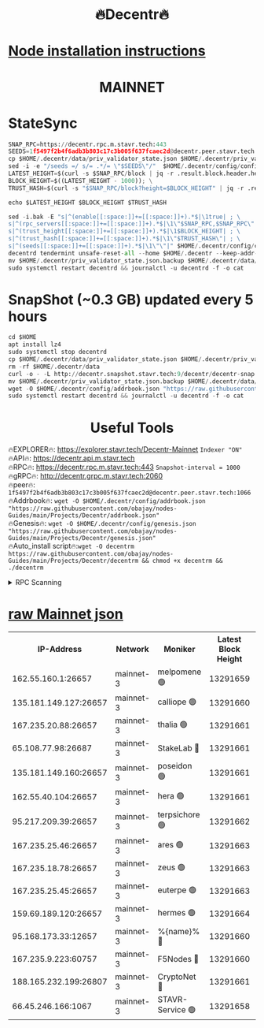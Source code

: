 <h1 align="center"> 🔥Decentr🔥</h1>

[Node installation instructions](https://github.com/obajay/nodes-Guides/tree/main/Projects/Decentr)
=
<h1 align="center"> MAINNET</h1>

# StateSync
```python
SNAP_RPC=https://decentr.rpc.m.stavr.tech:443
SEEDS=1f5497f2b4f6adb3b803c17c3b005f637fcaec2d@decentr.peer.stavr.tech:1066
cp $HOME/.decentr/data/priv_validator_state.json $HOME/.decentr/priv_validator_state.json.backup
sed -i -e "/seeds =/ s/= .*/= \"$SEEDS\"/"  $HOME/.decentr/config/config.toml
LATEST_HEIGHT=$(curl -s $SNAP_RPC/block | jq -r .result.block.header.height); \
BLOCK_HEIGHT=$((LATEST_HEIGHT - 1000)); \
TRUST_HASH=$(curl -s "$SNAP_RPC/block?height=$BLOCK_HEIGHT" | jq -r .result.block_id.hash)

echo $LATEST_HEIGHT $BLOCK_HEIGHT $TRUST_HASH

sed -i.bak -E "s|^(enable[[:space:]]+=[[:space:]]+).*$|\1true| ; \
s|^(rpc_servers[[:space:]]+=[[:space:]]+).*$|\1\"$SNAP_RPC,$SNAP_RPC\"| ; \
s|^(trust_height[[:space:]]+=[[:space:]]+).*$|\1$BLOCK_HEIGHT| ; \
s|^(trust_hash[[:space:]]+=[[:space:]]+).*$|\1\"$TRUST_HASH\"| ; \
s|^(seeds[[:space:]]+=[[:space:]]+).*$|\1\"\"|" $HOME/.decentr/config/config.toml
decentrd tendermint unsafe-reset-all --home $HOME/.decentr --keep-addr-book
mv $HOME/.decentr/priv_validator_state.json.backup $HOME/.decentr/data/priv_validator_state.json
sudo systemctl restart decentrd && journalctl -u decentrd -f -o cat
```
# SnapShot (~0.3 GB) updated every 5 hours
```python
cd $HOME
apt install lz4
sudo systemctl stop decentrd
cp $HOME/.decentr/data/priv_validator_state.json $HOME/.decentr/priv_validator_state.json.backup
rm -rf $HOME/.decentr/data
curl -o - -L http://decentr.snapshot.stavr.tech:9/decentr/decentr-snap.tar.lz4 | lz4 -c -d - | tar -x -C $HOME/.decentr --strip-components 2
mv $HOME/.decentr/priv_validator_state.json.backup $HOME/.decentr/data/priv_validator_state.json
wget -O $HOME/.decentr/config/addrbook.json "https://raw.githubusercontent.com/obajay/nodes-Guides/main/Projects/Decentr/addrbook.json"
sudo systemctl restart decentrd && journalctl -u decentrd -f -o cat
```

 <h1 align="center"> Useful Tools</h1>

🔥EXPLORER🔥:     https://explorer.stavr.tech/Decentr-Mainnet        `Indexer "ON"` \
🔥API🔥:          https://decentr.api.m.stavr.tech \
🔥RPC🔥:          https://decentr.rpc.m.stavr.tech:443              `Snapshot-interval = 1000` \
🔥gRPC🔥:         http://decentr.grpc.m.stavr.tech:2060 \
🔥peer🔥:         `1f5497f2b4f6adb3b803c17c3b005f637fcaec2d@decentr.peer.stavr.tech:1066` \
🔥Addrbook🔥:  `wget -O $HOME/.decentr/config/addrbook.json "https://raw.githubusercontent.com/obajay/nodes-Guides/main/Projects/Decentr/addrbook.json"` \
🔥Genesis🔥:  `wget -O $HOME/.decentr/config/genesis.json "https://raw.githubusercontent.com/obajay/nodes-Guides/main/Projects/Decentr/genesis.json"` \
🔥Auto_install script🔥:`wget -O decentrm https://raw.githubusercontent.com/obajay/nodes-Guides/main/Projects/Decentr/decentrm && chmod +x decentrm && ./decentrm`

<details>
<summary>RPC Scanning</summary>

<h2 align="center"> We scan nodes in real time every 4 hours. And we provide the final result of RPC endpoints.
We cannot influence the operation of these nodes in any way. </h2>


```python
If Voting Power is higher than 0 --> then the Node is a validator of the network and may be subject to attack and be a potential threat to the chain.
```
```python
We marked such validators with a red symbol
```

</details>

[raw Mainnet json](https://rpc-check.decentrm.stavr.tech/decentrm/rpc-decentrm-result.json)
=



<table><tr><th>IP-Address</th><th>Network</th><th>Moniker</th><th>Latest Block Height</th><th>Earliest Block Height</th><th>Catching Up</th><th>Tx Index</th><th>Voting Power</th><th>Scan Time</th></tr><tr><td>162.55.160.1:26657</td><td>mainnet-3</td><td>melpomene 🟢</td><td>13291659</td><td>1688950</td><td>False</td><td>on</td><td>0</td><td>2024-03-12T18:08:34.342824398UTC</td></tr><tr><td>135.181.149.127:26657</td><td>mainnet-3</td><td>calliope 🟢</td><td>13291660</td><td>1688950</td><td>False</td><td>on</td><td>0</td><td>2024-03-12T18:08:36.685487464UTC</td></tr><tr><td>167.235.20.88:26657</td><td>mainnet-3</td><td>thalia 🟢</td><td>13291661</td><td>1688950</td><td>False</td><td>on</td><td>0</td><td>2024-03-12T18:08:42.225373810UTC</td></tr><tr><td>65.108.77.98:26687</td><td>mainnet-3</td><td>StakeLab 🔴</td><td>13291661</td><td>1688950</td><td>False</td><td>on</td><td>5454566</td><td>2024-03-12T18:08:42.527132093UTC</td></tr><tr><td>135.181.149.160:26657</td><td>mainnet-3</td><td>poseidon 🟢</td><td>13291661</td><td>1688950</td><td>False</td><td>on</td><td>0</td><td>2024-03-12T18:08:46.904771127UTC</td></tr><tr><td>162.55.40.104:26657</td><td>mainnet-3</td><td>hera 🟢</td><td>13291661</td><td>1688950</td><td>False</td><td>on</td><td>0</td><td>2024-03-12T18:08:47.401346205UTC</td></tr><tr><td>95.217.209.39:26657</td><td>mainnet-3</td><td>terpsichore 🟢</td><td>13291662</td><td>1688950</td><td>False</td><td>on</td><td>0</td><td>2024-03-12T18:08:51.797323763UTC</td></tr><tr><td>167.235.25.46:26657</td><td>mainnet-3</td><td>ares 🟢</td><td>13291663</td><td>1688950</td><td>False</td><td>on</td><td>0</td><td>2024-03-12T18:08:56.074995487UTC</td></tr><tr><td>167.235.18.78:26657</td><td>mainnet-3</td><td>zeus 🟢</td><td>13291663</td><td>1688950</td><td>False</td><td>on</td><td>0</td><td>2024-03-12T18:08:58.332185659UTC</td></tr><tr><td>167.235.25.45:26657</td><td>mainnet-3</td><td>euterpe 🟢</td><td>13291663</td><td>1688950</td><td>False</td><td>on</td><td>0</td><td>2024-03-12T18:09:00.592572016UTC</td></tr><tr><td>159.69.189.120:26657</td><td>mainnet-3</td><td>hermes 🟢</td><td>13291664</td><td>1688950</td><td>False</td><td>on</td><td>0</td><td>2024-03-12T18:09:02.883859774UTC</td></tr><tr><td>95.168.173.33:12657</td><td>mainnet-3</td><td>%{name}% 🔴</td><td>13291660</td><td>8964001</td><td>False</td><td>on</td><td>4280042</td><td>2024-03-12T18:08:37.723327745UTC</td></tr><tr><td>167.235.9.223:60757</td><td>mainnet-3</td><td>F5Nodes 🔴</td><td>13291660</td><td>12380001</td><td>False</td><td>off</td><td>562</td><td>2024-03-12T18:08:37.942658526UTC</td></tr><tr><td>188.165.232.199:26807</td><td>mainnet-3</td><td>CryptoNet 🔴</td><td>13291661</td><td>13242001</td><td>False</td><td>off</td><td>916156</td><td>2024-03-12T18:08:47.186140771UTC</td></tr><tr><td>66.45.246.166:1067</td><td>mainnet-3</td><td>STAVR-Service 🟢</td><td>13291658</td><td>13290001</td><td>False</td><td>on</td><td>0</td><td>2024-03-12T18:08:37.248175543UTC</td></tr></table>

